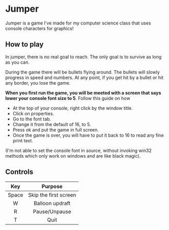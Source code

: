 # Jumper
Jumper is a game I've made for my computer science class that uses console characters for graphics!

## How to play
In jumper, there is no real goal to reach. The only goal is to survive as long as you can.

During the game there will be bullets flying around. The bullets will slowly progress in speed and numbers.
At any point, if you get hit by a bullet or hit any border, you lose the game.

**When you first run the game, you will be meeted with a screen that says lower your console font size to 5**. Follow this guide on how
 - At the top of your console, right click by the window title.
 - Click on properties.
 - Go to the font tab.
 - Change it from the default of 16, to 5.
 - Press ok and put the game in full screen.
 - Once the game is over, you will have to put it back to 16 to read any fine print text.

(I'm not able to set the console font in source, without invoking win32 methods which only work on windows and are like black magic).

## Controls
| Key   | Purpose               |
|:-----:|:---------------------:|
| Space | Skip the first screen |
| W     | Balloon updraft       |
| R     | Pause/Unpause         |
| T     | Quit                  |